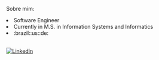 Sobre mim:

<li>Software Engineer</li>
<li>Currently in M.S. in Information Systems and Informatics</li>
<li>:brazil::us::de:</li>

<br>


<a href="https://www.linkedin.com/in/gabriel-pizzani-palhares/"><img src="https://img.shields.io/badge/LinkedIn-0077B5?style=for-the-badge&logo=linkedin&logoColor=white" alt="Linkedin" ></a>
